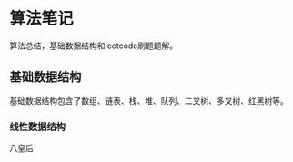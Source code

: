 # 算法笔记

 

算法总结，基础数据结构和leetcode刷题题解。

## 基础数据结构

基础数据结构包含了数组、链表、栈、堆、队列、二叉树、多叉树、红黑树等。

### 线性数据结构



八皇后        


